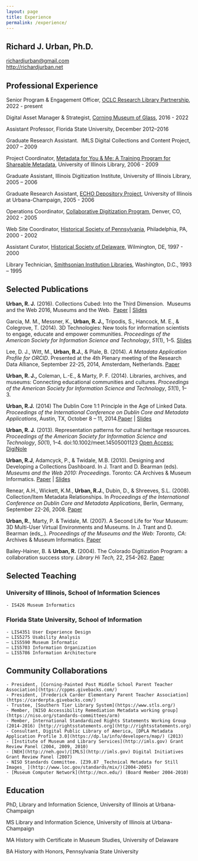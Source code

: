 ```yaml
---
layout: page
title: Experience
permalink: /experience/
---
```

## Richard J. Urban, Ph.D.
richardjurban@gmail.com <br />
http://richardjurban.net


## Professional Experience
Senior Program & Engagement Officer, [OCLC Research Library Partnership](https://www.oclc.org/research/partnership.html), 2022 - present

Digital Asset Manager & Strategist, [Corning Museum of Glass](http://www.cmog.org), 2016 - 2022

Assistant Professor, Florida State University, December 2012–2016

Graduate Research Assistant.  IMLS Digital Collections and Content Project, 2007 – 2009

Project Coordinator, [Metadata for You & Me: A Training Program for Shareable Metadata](http://www.dlib.indiana.edu/projects/mym/), University of Illinois Library, 2006 - 2009

Graduate Assistant, Illinois Digitization Institute, University of Illinois Library, 2005 – 2006

Graduate Research Assistant, [ECHO Depository Project](http://www.ndiipp.illinois.edu/), University of Illinois at Urbana-Champaign, 2005 - 2006

Operations Coordinator, [Collaborative Digitization Program](https://web.archive.org/web/20060813040240/http://www.cdpheritage.org/index.cfm), Denver, CO, 2002 - 2005

Web Site Coordinator, [Historical Society of Pennsylvania](http://hsp.org), Philadelphia, PA, 2000 - 2002

Assistant Curator, [Historical Society of Delaware](http://dehistory.org), Wilmington, DE, 1997 - 2000

Library Technician, [Smithsonian Institution Libraries](http://sil.si.edu), Washington, D.C., 1993 – 1995 


## Selected Publications
**Urban, R. J.** (2016). Collections Cubed: Into the Third Dimension.  Museums and the Web 2016, Museums and the Web.  [Paper](http://mw2016.museumsandtheweb.com/paper/collections-cubed-into-the-third-dimension/) \| [Slides](http://www.slideshare.net/musebrarian/collections-cubed-into-the-third-dimension)

Garcia, M. M., Messner, K., **Urban, R. J.,** Tripodis, S., Hancock, M. E., & Colegrove, T. (2014). 3D Technologies: New tools for information scientists to engage, educate and empower communities. _Proceedings of the American Society for Information Science and Technology_, _51_(1), 1–5. [Slides](http://www.slideshare.net/musebrarian/digital-libraries-in-the-third-dimension)

Lee, D. J., Witt, M., **Urban, R.J.**, & Plale, B. (2014). _A Metadata Application Profile for ORCID_. Presented at the 4th Plenary meeting of the Research Data Alliance, September 22-25, 2014, Amsterdam, Netherlands. [Paper](https://www.rd-alliance.org/metadata-application-profile-orcid.html)

**Urban, R. J.,** Coleman, L.-E., & Marty, P. F. (2014). Libraries, archives, and museums: Connecting educational communities and cultures. _Proceedings of the American Society for Information Science and Technology_, _51_(1), 1–3. 

**Urban, R.J.** (2014) The Dublin Core 1:1 Principle in the Age of Linked Data. _Proceedings of the International Conference on Dublin Core and Metadata Applications_, Austin, TX, October 8 – 11, 2014.[Paper](http://dcpapers.dublincore.org/pubs/article/view/3707) \| [Slides](http://www.slideshare.net/musebrarian/the-dublin-core-11-principle-in-the-age-of-linked-data)

**Urban, R. J.** (2013). Representation patterns for cultural heritage resources. _Proceedings of the American Society for Information Science and Technology_, _50_(1), 1–4. doi:10.1002/meet.14505001123 [Open Access: DigiNole](http://purl.flvc.org/fsu/fd/FSU_migr_slis_faculty_publications-0015)

**Urban, R.J**, Adamcyck, P., & Twidale, M.B. (2010). Designing and Developing a Collections Dashboard. In J. Trant and D. Bearman (eds). _Museums and the Web 2010: Proceedings_. Toronto: CA Archives & Museum Informatics. [Paper](http://www.museumsandtheweb.com/mw2010/papers/urban/urban.html) \| [Slides](http://www.slideshare.net/musebrarian/building-and-evaluating-collections-dashboards)

Renear, A.H., Wickett, K.M., **Urban, R.J.**, Dubin, D., & Shreeves, S.L. (2008). Collection/Item Metadata Relationships. In _Proceedings of the International Conference on Dublin Core and Metadata Applications_, Berlin, Germany, September 22-26, 2008. [Paper](http://dcpapers.dublincore.org/pubs/article/view/921)

**Urban, R.**, Marty, P. & Twidale, M. (2007). A Second Life for Your Museum: 3D Multi-User Virtual Environments and Museums. In J. Trant and D. Bearman (eds_.). _Proceedings of the Museums and the Web: Toronto, CA_: Archives & Museum Informatics. [Paper](http://www.museumsandtheweb.com/mw2007/papers/urban/urban.html)

Bailey-Hainer, B. & **Urban, R.** (2004). The Colorado Digitization Program: a collaboration success story. _Library Hi Tech,_ 22, 254-262. [Paper](http://www.emeraldinsight.com/doi/abs/10.1108/07378830410560044)

## Selected Teaching

### University of Illinois, School of Information Sciences

	- IS426 Museum Informatics

### Florida State University, School of Information

	- LIS4351 User Experience Design
	– LIS5275 Usability Analysis
	– LIS5590 Museum Informatic 
	– LIS5703 Information Organization 
	– LIS5786 Information Architecture 

## Community Collaborations
	- President, [Corning-Painted Post Middle School Parent Teacher Association](https://cppms.givebacks.com/)
	- President, [Frederick Carder Elementary Parent Teacher Association](https://carderpta.givebacks.com/) 
	- Trustee, [Southern Tier Library System](https://www.stls.org/)
	- Member, [NISO Accessibility Remediation Metadata working group](https://niso.org/standards-committees/arm)
	- Member, International Standardized Rights Statements Working Group (2014-2016) [http://rightsstatements.org](http://rightsstatements.org)
	- Consultant, Digital Public Library of America, [DPLA Metadata Application Profile 3.0](https://dp.la/info/developers/map/) (2013)
	- [Institute of Museum and Library Services](http://imls.gov) Grant Review Panel (2004, 2009, 2010)
	- [NEH](http://neh.gov)/[IMLS](http://imls.gov) Digital Initiatives Grant Review Panel (2007)
	- NISO Standards Committee. [Z39.87 _Technical Metadata for Still Images_ ](http://www.loc.gov/standards/mix/)(2004-2005)
	- [Museum Computer Network](http://mcn.edu/) (Board Member 2004-2010)

## Education
PhD, Library and Information Science, University of Illinois at Urbana-Champaign

MS Library and Information Science, University of Illinois at Urbana-Champaign

MA History with Certificate in Museum Studies, University of Delaware

BA History with Honors, Pennsylvania State University
